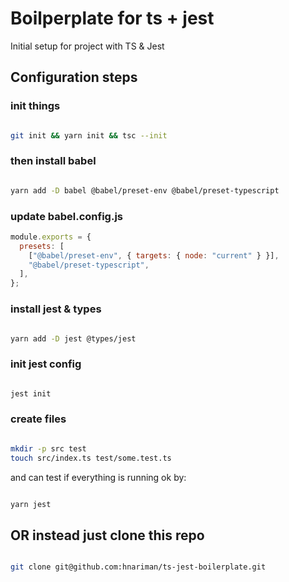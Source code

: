 # Boilperplate for ts + jest

Initial setup for project with TS & Jest

## Configuration steps

### init things

```bash

git init && yarn init && tsc --init

```

### then install babel

```bash

yarn add -D babel @babel/preset-env @babel/preset-typescript

```

### update babel.config.js

```javascript
module.exports = {
  presets: [
    ["@babel/preset-env", { targets: { node: "current" } }],
    "@babel/preset-typescript",
  ],
};
```

### install jest & types

```bash

yarn add -D jest @types/jest

```

### init jest config

```bash

jest init

```

### create files

```bash

mkdir -p src test
touch src/index.ts test/some.test.ts

```

and can test if everything is running ok by:

```bash

yarn jest

```

## OR instead just clone this repo

```bash

git clone git@github.com:hnariman/ts-jest-boilerplate.git

```
